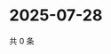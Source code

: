 # 2025-07-28

共 0 条

<!-- BEGIN ZHIHUQUESTIONS -->
<!-- 最后更新时间 Mon Jul 28 2025 11:39:39 GMT+0800 (China Standard Time) -->

<!-- END ZHIHUQUESTIONS -->
